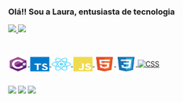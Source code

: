 ### Olá!! Sou a Laura, entusiasta de tecnologia

<div>
  <a href="https://github.com/LauraNaville">
  <img height="180em" src="https://github-readme-stats.vercel.app/api?username=LauraNaville&show_icons=true&theme=radical&include_all_commits=true&count_private=true&text_color=F0FFFF&title_color=00FFFF&icon_color=DDA0DD"/>
  <img height="180em" src="https://github-readme-stats.vercel.app/api/top-langs/?username=LauraNaville&layout=compact&langs_count=7&theme=radical&text_color=F0FFFF&title_color=00FFFF"/>
</div>
      
 ## 
   
<div style="display: inline_block"><br>
  <img align="center" alt="Csharp" height="30" width="40" src="https://raw.githubusercontent.com/devicons/devicon/master/icons/csharp/csharp-original.svg">
  <img align="center" alt="Ts" height="30" width="40" src="https://raw.githubusercontent.com/devicons/devicon/master/icons/typescript/typescript-plain.svg">
  <img align="center" alt="React" height="30" width="40" src="https://raw.githubusercontent.com/devicons/devicon/master/icons/react/react-original.svg">
  <img align="center" alt="Js" height="30" width="40" src="https://raw.githubusercontent.com/devicons/devicon/master/icons/javascript/javascript-plain.svg">
  <img align="center" alt="HTML" height="30" width="40" src="https://raw.githubusercontent.com/devicons/devicon/master/icons/html5/html5-original.svg">
  <img align="center" alt="CSS" height="30" width="40" src="https://raw.githubusercontent.com/devicons/devicon/master/icons/css3/css3-original.svg">
  <img align="center" alt="CSS" height="40" width="40" src="https://cdn.jsdelivr.net/gh/devicons/devicon/icons/java/java-plain.svg">
  
</div>
  
 ##
  
<div> 
  <a href="https://instagram.com/girl.cod3" target="_blank"><img src="https://img.shields.io/badge/-Instagram-%23E4405F?style=for-the-badge&logo=instagram&logoColor=white" target="_blank"></a>
  <a href = "mailto:lauranaville1@gmail.com"><img src="https://img.shields.io/badge/-Gmail-%23333?style=for-the-badge&logo=gmail&logoColor=white" target="_blank"></a>
  <a href="https://www.linkedin.com/in/lauranaville" target="_blank"><img src="https://img.shields.io/badge/-LinkedIn-%230077B5?style=for-the-badge&logo=linkedin&logoColor=white" target="_blank"></a>  
</div>
